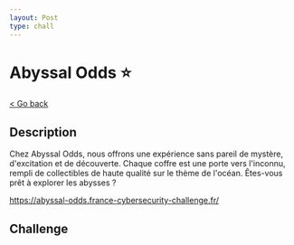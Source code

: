 ```yaml
---
layout: Post
type: chall
---
```

# Abyssal Odds ⭐

<a class="back-link" href="../../">< Go back</a>

## Description

Chez Abyssal Odds, nous offrons une expérience sans pareil de mystère, d'excitation et de découverte. Chaque coffre est une porte vers l'inconnu, rempli de collectibles de haute qualité sur le thème de l'océan. Êtes-vous prêt à explorer les abysses ?

<https://abyssal-odds.france-cybersecurity-challenge.fr/>

## Challenge
